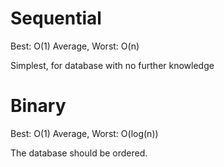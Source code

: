 # Sequential
Best: O(1) Average, Worst: O(n)

Simplest, for database with no further knowledge

# Binary
Best: O(1) Average, Worst: O(log(n))

The database should be ordered.
